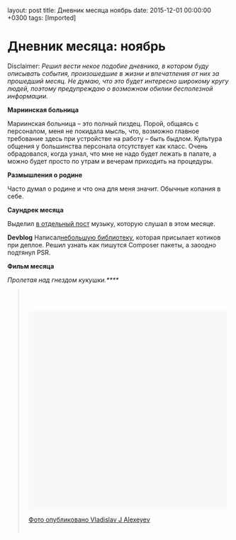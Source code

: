 layout: post
title: Дневник месяца ноябрь
date: 2015-12-01 00:00:00 +0300
tags: [Imported]
# Дневник месяца: ноябрь

Disclaimer:
_Решил вести некое подобие дневника, в котором буду описывать события, произошедшие в жизни и впечатления от них за прошедший месяц. Не думаю, что это будет интересно широкому кругу людей, поэтому предупреждаю о возможном обилии бесполезной информации._

**Мариинская больница**

Мариинская больница – это полный пиздец. Порой, общаясь с персоналом, меня не покидала мысль, что, возможно главное требование здесь при устройстве на работу – быть быдлом. Культура общения у большинства персонала отсутствует как класс. Очень обрадовался, когда узнал, что мне не надо будет лежать в палате, а можно будет просто по утрам и вечерам приходить на процедуры.

**Размышления о родине**

Часто думал о родине и что она для меня значит. Обычные копания в себе.

**Саундрек месяца**

Выделил [в отдельный пост](https://blog.alexeyev.me/2015/11/new-music/ "Новинки плеера") музыку, которую слушал в этом месяце.

**Devblog**
Написал[небольшую библиотеку](http://dev.alexeyev.me/php/2015/11/28/deploycat.html), которая присылает котиков при деплое. Решил узнать как пишутся Composer пакеты, а заоодно подтянул PSR.

**Фильм месяца**

_Пролетая над гнездом кукушки.****_

> <div style="padding: 8px;">
> 
> <div style="background: #F8F8F8; line-height: 0; margin-top: 40px; padding: 50.0% 0; text-align: center; width: 100%;"></div>
> 
> [Фото опубликовано Vladislav J Alexeyev](https://www.instagram.com/p/96sPgiEnNh/)
> 
> </div>
